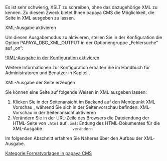 
Es ist sehr schwierig, XSLT zu schreiben, ohne das dazugehörige XML zu kennen. Zu diesem Zweck bietet Ihnen papaya CMS die Möglichkeit, die Seite in XML ausgeben zu lassen.

XML-Ausgabe aktivieren

Um diesen Ausgabemodus zu aktivieren, stellen Sie in der Konfiguration die Option PAPAYA_DBG_XML_OUTPUT in der Optionengruppe „Fehlersuche“ auf „on“:

[!XML-Ausgabe in der Konfiguration aktivieren](images/XMLOutputAktivierenKonfiguration.png)

Weitere Informationen zur Konfiguration erhalten Sie im Handbuch für Administratoren und Benutzer in Kapitel .

XML-Ausgabe der Seite erzeugen

Sie können eine Seite auf folgende Weisen in XML ausgeben lassen:

1.  Klicken Sie in der Seitenansicht im Backend auf den Menüpunkt XML Vorschau , während Sie sich in der Seitenvorschau befinden: XML-Vorschau in der Seitenansicht aktivieren
2.  Verändern Sie in der URL-Zeile des Browsers die Dateiendung der HTML-Seite von `.html` auf `.xml`: Endung des HTML-Dokumentes für die XML-Ausgabe
    `             verändern`

Im folgenden Abschnitt erfahren Sie Näheres über den Aufbau der XML-Ausgabe.

[Kategorie:Formatvorlagen in papaya CMS](export_de/Kategorie:Formatvorlagen_in_papaya_CMS.md)
